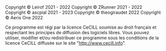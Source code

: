 Copyright © Leirof 2021 - 2022
Copyright © ZRunner 2021 - 2022
Copyright © ascpial 2021 - 2023
Copyright © theogiraudet 2022
Copyright © Aeris One 2022

Ce programme est régi par la licence CeCILL soumise au droit français et
respectant les principes de diffusion des logiciels libres. Vous pouvez
utiliser, modifier et/ou redistribuer ce programme sous les conditions
de la licence CeCILL diffusée sur le site "http://www.cecill.info".

